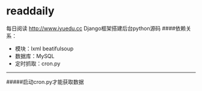 readdaily
=========

每日阅读 http://www.iyuedu.cc Django框架搭建后台python源码
####依赖关系：
- 模块：lxml beatifulsoup 
- 数据库：MySQL
- 定时抓取：cron.py
---
#####启动cron.py才能获取数据
